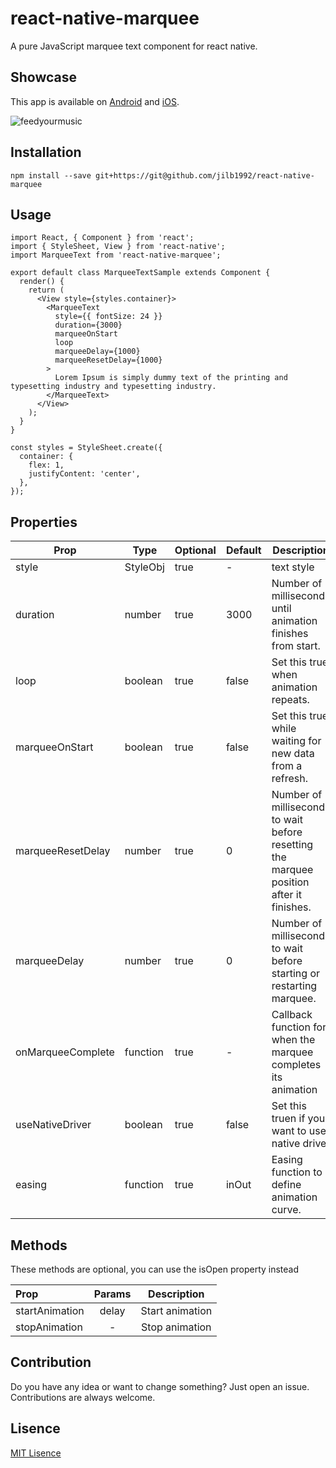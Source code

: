 # react-native-marquee

A pure JavaScript marquee text component for react native.

## Showcase

This app is available on [Android](https://play.google.com/store/apps/details?id=com.feedyourmusic&hl=ko) and [iOS](https://itunes.apple.com/kr/app/피드유어뮤직-언더그라운드-랩-뮤직-플레이어/id1193105670?mt=8).

![feedyourmusic](https://i.imgur.com/I4J2vym.gif=200x)

## Installation

```
npm install --save git+https://git@github.com/jilb1992/react-native-marquee
```

## Usage

```
import React, { Component } from 'react';
import { StyleSheet, View } from 'react-native';
import MarqueeText from 'react-native-marquee';

export default class MarqueeTextSample extends Component {
  render() {
    return (
      <View style={styles.container}>
        <MarqueeText
          style={{ fontSize: 24 }}
          duration={3000}
          marqueeOnStart
          loop
          marqueeDelay={1000}
          marqueeResetDelay={1000}
        >
          Lorem Ipsum is simply dummy text of the printing and typesetting industry and typesetting industry.
        </MarqueeText>
      </View>
    );
  }
}

const styles = StyleSheet.create({
  container: {
    flex: 1,
    justifyContent: 'center',
  },
});
```

## Properties

| Prop                  | Type     | Optional | Default                   | Description
| --------------------- | -------- | -------- | ------------------------- | -----------
| style                 | StyleObj | true     | -                         | text style
| duration              | number   | true     | 3000                      | Number of milliseconds until animation finishes from start.
| loop                  | boolean  | true     | false                     | Set this true when animation repeats.
| marqueeOnStart        | boolean  | true     | false                     | Set this true while waiting for new data from a refresh.
| marqueeResetDelay     | number   | true     | 0                         | Number of milliseconds to wait before resetting the marquee position after it finishes.
| marqueeDelay          | number   | true     | 0                         | Number of milliseconds to wait before starting or restarting marquee.
| onMarqueeComplete     | function | true     | -                         | Callback function for when the marquee completes its animation
| useNativeDriver       | boolean  | true     | false                     | Set this truen if you want to use native driver
| easing                | function | true     | inOut                     | Easing function to define animation curve.

## Methods

These methods are optional, you can use the isOpen property instead

| Prop             | Params          | Description                          |
| :--------------- |:---------------:| :---------------:|
| startAnimation   | delay           | Start animation  |
| stopAnimation    | -               | Stop animation   |

## Contribution

Do you have any idea or want to change something? Just open an issue. Contributions are always welcome.

## Lisence

[MIT Lisence](https://opensource.org/licenses/MIT)
